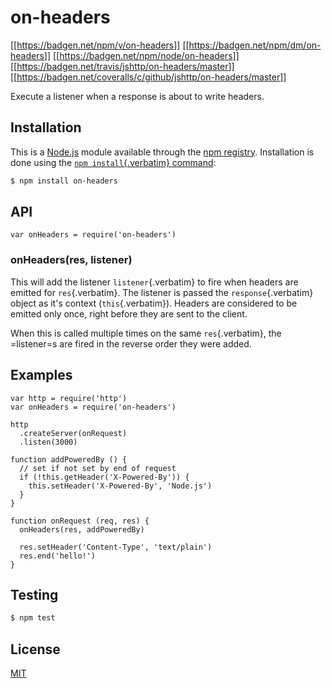 # on-headers

[\[\[<https://badgen.net/npm/v/on-headers>](https://npmjs.org/package/on-headers)\]\]
[\[\[<https://badgen.net/npm/dm/on-headers>](https://npmjs.org/package/on-headers)\]\]
[\[\[<https://badgen.net/npm/node/on-headers>](https://nodejs.org/en/download)\]\]
[\[\[<https://badgen.net/travis/jshttp/on-headers/master>](https://travis-ci.org/jshttp/on-headers)\]\]
[\[\[<https://badgen.net/coveralls/c/github/jshttp/on-headers/master>](https://coveralls.io/r/jshttp/on-headers?branch=master)\]\]

Execute a listener when a response is about to write headers.

## Installation

This is a [Node.js](https://nodejs.org/en/) module available through the
[npm registry](https://www.npmjs.com/). Installation is done using the
[`npm install`{.verbatim}
command](https://docs.npmjs.com/getting-started/installing-npm-packages-locally):

``` {.bash org-language="sh"}
$ npm install on-headers
```

## API

<!-- eslint-disable no-unused-vars -->

``` {.javascript org-language="js"}
var onHeaders = require('on-headers')
```

### onHeaders(res, listener)

This will add the listener `listener`{.verbatim} to fire when headers
are emitted for `res`{.verbatim}. The listener is passed the
`response`{.verbatim} object as it\'s context (`this`{.verbatim}).
Headers are considered to be emitted only once, right before they are
sent to the client.

When this is called multiple times on the same `res`{.verbatim}, the
=listener=s are fired in the reverse order they were added.

## Examples

``` {.javascript org-language="js"}
var http = require('http')
var onHeaders = require('on-headers')

http
  .createServer(onRequest)
  .listen(3000)

function addPoweredBy () {
  // set if not set by end of request
  if (!this.getHeader('X-Powered-By')) {
    this.setHeader('X-Powered-By', 'Node.js')
  }
}

function onRequest (req, res) {
  onHeaders(res, addPoweredBy)

  res.setHeader('Content-Type', 'text/plain')
  res.end('hello!')
}
```

## Testing

``` {.bash org-language="sh"}
$ npm test
```

## License

[MIT](LICENSE)
